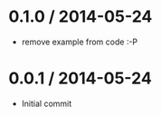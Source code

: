 
0.1.0 / 2014-05-24 
==================

 * remove example from code :-P

0.0.1 / 2014-05-24 
==================

 * Initial commit
